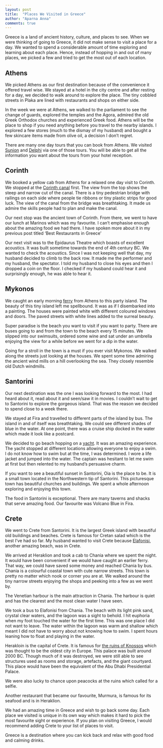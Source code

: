 ```yaml
---
layout: post
title:  "Places We Visited in Greece"
author: "Aparna Anna"
comments: true
---
```


Greece is a land of ancient history, culture, and places to see. When we were thinking of going to Greece, it did not make sense to visit a place for a day. We wanted to spend a considerable amount of time exploring and learning about each place. Hence, instead of hopping in and out of many places, we picked a few and tried to get the most out of each location. 

## Athens
We picked Athens as our first destination because of the convenience it offered travel wise. We stayed at a hotel in the city centre and after resting for a day, we decided to walk around to explore the place. The tiny cobbled streets in Plaka are lined with restaurants and shops on either side. 

In the week we were at Athens, we walked to the parliament to see the change of guards, explored the temples and the Agora, admired the old Greek Orthodox churches and experienced Greek food. Athens will be the place to shop if you need anything before you travel to the nearby islands. I explored a few stores (much to the dismay of my husband) and bought a few skincare items made from olive oil, a decision I don’t regret. 

There are many one day tours that you can book from Athens. We visited [Sunion](https://www.lonelyplanet.com/greece/around-athens/attractions/temple-of-poseidon/a/poi-sig/1289777/1324715) and [Delphi](https://ancient-greece.org/history/delphi.html) via one of those tours. You will be able to get all the information you want about the tours from your hotel reception.

## Corinth
We booked a yellow cab from Athens for a relaxed one day visit to Corinth. We stopped at the [Corinth canal](https://www.google.com/search?ei=qfDFXv7-KuuC4-EPqKyj8Ag&q=korinth+canal&oq=korinth+canal&gs_lcp=CgZwc3ktYWIQAzIECAAQCjIECAAQCjIECAAQCjIECAAQCjIECAAQCjIECAAQCjIECAAQCjIECAAQCjIECAAQCjIECAAQCjoECAAQRzoFCAAQkQJQh48CWN2WAmC6mQJoAHABeACAAYoCiAGMCpIBBTAuMi40mAEAoAEBqgEHZ3dzLXdpeg&sclient=psy-ab&ved=0ahUKEwi-9-Wb_cPpAhVrwTgGHSjWCI4Q4dUDCAs&uact=5) first. The view from the top shows the steep and narrow cut of the canal. There is a tiny pedestrian bridge with railings on each side where people tie ribbons or tiny plastic strips for good luck. The view of the canal from the bridge was breathtaking. It made us admire the skills people had to plan and make the canal. 

Our next stop was the ancient town of Corinth. From there, we went to have our lunch at Marinos which was my favourite. I can’t emphasise enough about the amazing food we had there. I have spoken more about it in my previous post titled ‘Best Restaurants in Greece’

Our next visit was to the Epidaurus Theatre which boasts of excellent acoustics. It was built sometime towards the end of 4th century BC. We wanted to check the acoustics. Since I was not keeping well that day, my husband decided to climb to the back row. It made me the performer and my husband, the spectator. I told my husband to close his eyes and then I dropped a coin on the floor. I checked if my husband could hear it and surprisingly enough, he was able to hear it. 

## Mykonos
We caught an early morning [ferry](https://www.ferries.gr/greek-islands-ferry/ferry_athens.htm) from Athens to this party island. The beauty of this tiny island left me spellbound. It was as if I disembarked into a painting. The houses were painted white with different coloured windows and doors. The paved streets with white lines added to the surreal beauty. 

Super paradise is the beach you want to visit if you want to party. There are buses going to and from the town to the beach every 15 minutes. We slipped into our swimsuits, ordered some wine and sat under an umbrella enjoying the view for a while before we went for a dip in the water.

Going for a stroll in the town is a must if you ever visit Mykonos. We walked along the streets just looking at the houses. We spent some time admiring the ancient wind mills on a hill overlooking the sea. They closely resemble old Dutch windmills. 

## Santorini
Our next destination was the one I was looking forward to the most. I had heard about it, read about it and seen/saw it in movies. I couldn’t wait to get to Santorini to explore the gorgeous island. That was the reason we decided to spend close to a week there.

We stayed at Fira and travelled to different parts of the island by bus. The island in and of itself was breathtaking. We could see different shades of blue in the water. At one point, there was a cruise ship docked in the water which made it look like a postcard. 

We decided to go beach hopping on a [yacht](https://www.tripadvisor.com.au/Attraction_Review-g1188919-d6412975-Reviews-Santorini_Yacht_Cruises-Vlychada_Santorini_Cyclades_South_Aegean.html). It was an amazing experience. The yacht stopped at different locations allowing everyone to enjoy a swim. I do not know how to swim but at the time, I was determined. I wore a life jacket and jumped into the water. The captain was hesitant to let me swim at first but then relented to my husband’s persuasive charm.  

If you want to see a beautiful sunset in Santorini, Oia is the place to be. It is a small town located in the Northwestern tip of Santorini. This picturesque town has beautiful churches and buildings. We spent a whole afternoon exploring and enjoying this town.


The food in Santorini is exceptional. There are many taverns and shacks that serve amazing food. Our favourite was Volcano Blue in Fira. 

## Crete
We went to Crete from Santorini. It is the largest Greek island with beautiful old buildings and beaches. Crete is famous for Cretan salad which is the best I’ve had so far. My husband wanted to visit Crete because [Elafonisi](https://www.google.com/search?q=elafonisi), another amazing beach, was in Crete.

We arrived at Heraklion and took a cab to Chania where we spent the night. It would have been convenient if we would have caught an earlier ferry. That way, we could have saved some money and reached Chania by bus. 
Chania is a colourful coastal town with cute narrow streets. This town is pretty no matter which nook or corner you are at. We walked around the tiny narrow streets enjoying the shops and peeking into a few as we went by. 

The Venetian harbour is the main attraction in Chania. The harbour is quiet and has the clearest and the most clean water I have seen. 


We took a bus to Elafonisi from Chania. The beach with its light pink sand, crystal clear waters, and the lagoon was a sight to behold. I hit euphoria when my foot touched the water for the first time. This was one place I did not want to leave. The water within the lagoon was warm and shallow which meant I did not have to worry about not knowing how to swim. I spent hours leaning how to float and playing in the water. 

Herakloin is the capital of Crete. It is famous for [the ruins of Knossos](https://en.wikipedia.org/wiki/Knossos) which was thought to be the oldest city in Europe. This palace was built around 2000 BC. Though much of it was destroyed, we were still able to see structures used as rooms and storage, artefacts, and the giant courtyard. This place would have been the equivalent of the Abu Dhabi Presidential Palace.

We were also lucky to chance upon peacocks at the ruins which called for a selfie. 

Another restaurant that became our favourite, Murmura, is famous for its seafood and is in Heraklion. 


We had an amazing time in Greece and wish to go back some day. Each place we visited is unique in its own way which makes it hard to pick the most favourite sight or experience. If you plan on visiting Greece, I would recommend adding Crete to your list of places to visit. 

Greece is a destination where you can kick back and relax with good food and calming drinks. 

